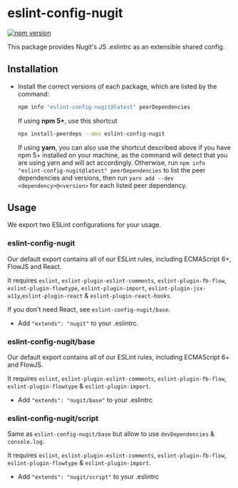 # eslint-config-nugit

[![npm version](https://badge.fury.io/js/eslint-config-nugit.svg)](http://badge.fury.io/js/eslint-config-nugit)

This package provides Nugit's JS .eslintrc as an extensible shared config.

## Installation

- Install the correct versions of each package, which are listed by the command:

  ```sh
  npm info "eslint-config-nugit@latest" peerDependencies
  ```

  If using **npm 5+**, use this shortcut

  ```sh
  npx install-peerdeps --dev eslint-config-nugit
  ```

  If using **yarn**, you can also use the shortcut described above if you have npm 5+ installed on your machine, as the command will detect that you are using yarn and will act accordingly.
  Otherwise, run `npm info "eslint-config-nugit@latest" peerDependencies` to list the peer dependencies and versions, then run `yarn add --dev <dependency>@<version>` for each listed peer dependency.

## Usage

We export two ESLint configurations for your usage.

### eslint-config-nugit

Our default export contains all of our ESLint rules, including ECMAScript 6+, FlowJS and React.

It requires `eslint`, `eslint-plugin-eslint-comments`, `eslint-plugin-fb-flow`, `eslint-plugin-flowtype`, `eslint-plugin-import`, `eslint-plugin-jsx-a11y`,`eslint-plugin-react` & `eslint-plugin-react-hooks`. 

If you don't need React, see `eslint-config-nugit/base`.

- Add `"extends": "nugit"` to your .eslintrc.

### eslint-config-nugit/base

Our default export contains all of our ESLint rules, including ECMAScript 6+ and FlowJS.

It requires `eslint`, `eslint-plugin-eslint-comments`, `eslint-plugin-fb-flow`, `eslint-plugin-flowtype` & `eslint-plugin-import`. 

- Add `"extends": "nugit/base"` to your .eslintrc

### eslint-config-nugit/script

Same as `eslint-config-nugit/base` but allow to use `devDependencies` & `console.log`.

It requires `eslint`, `eslint-plugin-eslint-comments`, `eslint-plugin-fb-flow`, `eslint-plugin-flowtype` & `eslint-plugin-import`. 

- Add `"extends": "nugit/script"` to your .eslintrc
